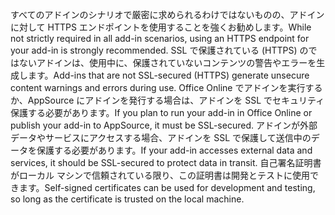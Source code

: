 <span data-ttu-id="3d460-101">すべてのアドインのシナリオで厳密に求められるわけではないものの、アドインに対して HTTPS エンドポイントを使用することを強くお勧めします。</span><span class="sxs-lookup"><span data-stu-id="3d460-101">While not strictly required in all add-in scenarios, using an HTTPS endpoint for your add-in is strongly recommended.</span></span> <span data-ttu-id="3d460-102">SSL で保護されている (HTTPS) のではないアドインは、使用中に、保護されていないコンテンツの警告やエラーを生成します。</span><span class="sxs-lookup"><span data-stu-id="3d460-102">Add-ins that are not SSL-secured (HTTPS) generate unsecure content warnings and errors during use.</span></span> <span data-ttu-id="3d460-103">Office Online でアドインを実行するか、AppSource にアドインを発行する場合は、アドインを SSL でセキュリティ保護する必要があります。</span><span class="sxs-lookup"><span data-stu-id="3d460-103">If you plan to run your add-in in Office Online or publish your add-in to AppSource, it must be SSL-secured.</span></span> <span data-ttu-id="3d460-104">アドインが外部データやサービスにアクセスする場合、アドインを SSL で保護して送信中のデータを保護する必要があります。</span><span class="sxs-lookup"><span data-stu-id="3d460-104">If your add-in accesses external data and services, it should be SSL-secured to protect data in transit.</span></span> <span data-ttu-id="3d460-105">自己署名証明書がローカル マシンで信頼されている限り、この証明書は開発とテストに使用できます。</span><span class="sxs-lookup"><span data-stu-id="3d460-105">Self-signed certificates can be used for development and testing, so long as the certificate is trusted on the local machine.</span></span>


